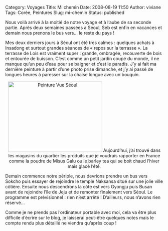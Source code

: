 Category: Voyages
Title: Mi chemin
Date: 2008-08-19 11:50
Author: viviane
Tags: Corée, Peintures
Slug: mi-chemin
Status: published

Nous voilà arrivé à la moitié de notre voyage et à l’aube de sa seconde partie. Après deux semaines passées à Séoul, Seb est enfin en vacances et demain nous prenons le bus vers… le reste du pays !

Mes deux derniers jours à Séoul ont été très calmes : quelques achats à Insadong et surtout grandes séances de « repos sur la terrasse ». La terrasse de Lois est vraiment super : grande, ombragée, recouverte de bois et entourée de buisson. C’est comme un petit jardin coupé du monde, il ne manque qu’un peu d’eau pour se baigner et c’est le paradis. J’y ai fait ma dernière peinture à partir d’une photo prise dimanche, et j’y ai passé de longues heures à paresser sur la chaise longue avec un bouquin.
<p style="text-align: center;"><a href="http://www.facebook.com/photo.php?pid=819211&amp;l=7dd83143c9&amp;id=599044541" target="_blank"><img class="aligncenter size-medium wp-image-104" title="Peinture Vue Séoul" src="http://www.viviane-voyages.com/wp-content/uploads/2008/08/n599044541_819211_4184-300x225.jpg" alt="Peinture Vue Séoul" width="300" height="225" /></a>
Aujourd’hui, j’ai trouvé dans les magasins du quartier les produits que je voudrais rapporter en France comme la poudre de Misus Galu ou le barley tea qui se boit chaud l’hiver mais glacé l’été.</p>
Demain commence notre périple, nous devrions prendre un bus vers Sokcho puis essayer de rejoindre le temple Naksansa situé sur une jolie ville côtière. Ensuite nous descendrons la côte est vers Gyongju puis Busan avant de rejoindre l’île de Jeju et de remonter finalement vers Séoul. Le programme est prévisionnel : rien n’est arrêté ! D’ailleurs, nous n’avons rien réservé…

Comme je ne prends pas l’ordinateur portable avec moi, cela va être plus difficile d’écrire sur le blog, je laisserai peut-être quelques notes mais le compte rendu plus détaillé ne viendra qu’après coup !